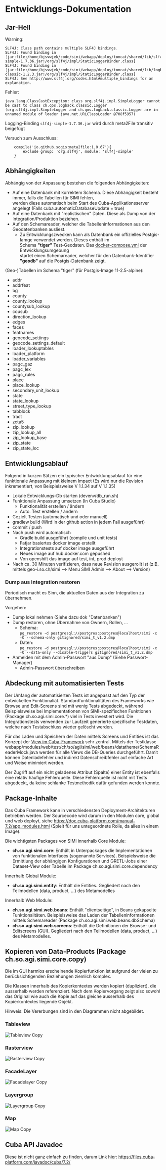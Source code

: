 # Entwicklungs-Dokumentation

## Jar-Hell

Warning:

    SLF4J: Class path contains multiple SLF4J bindings.
    SLF4J: Found binding in [jar:file:/home/bjsvwjek/code/simi/webapp/deploy/tomcat/shared/lib/slf4j-simple-1.7.36.jar!/org/slf4j/impl/StaticLoggerBinder.class]
    SLF4J: Found binding in [jar:file:/home/bjsvwjek/code/simi/webapp/deploy/tomcat/shared/lib/logback-classic-1.2.3.jar!/org/slf4j/impl/StaticLoggerBinder.class]
    SLF4J: See http://www.slf4j.org/codes.html#multiple_bindings for an explanation.

Fehler:

    java.lang.ClassCastException: class org.slf4j.impl.SimpleLogger cannot be cast to class ch.qos.logback.classic.Logger (org.slf4j.impl.SimpleLogger and ch.qos.logback.classic.Logger are in unnamed module of loader java.net.URLClassLoader @708f5957)
    
Logging-Binding `slf4j-simple-1.7.36.jar` wird durch meta2File transitiv beigefügt

Versuch zum Ausschluss:

        compile('io.github.sogis:meta2file:1.0.67'){
            exclude group: 'org.slf4j', module: 'slf4j-simple'
        }

## Abhängigkeiten

Abhängig von der Anpassung bestehen die folgenden Abhängigkeiten:

* Auf eine Datenbank mit korrektem Schema. Diese Abhängigkeit besteht immer, falls die Tabellen für SIMI fehlen,    
  werden diese automatisch beim Start des Cuba-Applikationsserver angelegt (Falls cuba.automaticDatabaseUpdate = true)
* Auf eine Datenbank mit "realistischen" Daten. Diese als Dump von der Integration/Produktion beziehen.
* Auf den Schemareader, welcher die Tabelleninformationen aus den Geodatenbanken ausliest.
  * Zu Entwicklungszwecken kann als Datenbank ein offizielles Postgis-Iamge verwendet werden. Dieses enthält im   
    Schema **"tiger"** Test-Geodaten. Das [docker-compose.yml](../devenv/docker-compose.yml) der Entwicklungsumgebung   
    startet einen Schemareader, welcher für den Datenbank-Identifier **"geodb"** auf die Postgis-Datenbank zeigt.
    
(Geo-)Tabellen im Schema "tiger" (für Postgis-Image 11-2.5-alpine):

* addr
* addrfeat
* bg
* county
* county_lookup
* countysub_lookup
* cousub
* direction_lookup
* edges
* faces
* featnames
* geocode_settings
* geocode_settings_default
* loader_lookuptables
* loader_platform
* loader_variables
* pagc_gaz
* pagc_lex
* pagc_rules
* place
* place_lookup
* secondary_unit_lookup
* state
* state_lookup
* street_type_lookup
* tabblock
* tract
* zcta5
* zip_lookup
* zip_lookup_all
* zip_lookup_base
* zip_state
* zip_state_loc 

## Entwicklungsablauf

Folgend in kurzen Sätzen ein typischer Entwicklungsablauf für eine funktionale Anpassung mit kleinem Impact (Es wird nur die Revision inkrementiert, von Beispielsweise V 1.1.34 auf V 1.1.35)

* Lokale Entwicklungs-Db starten (devenv/db_run.sh)
* Funktionale Anpassung umsetzen (In Cuba Studio)
  * Funktionalität erstellen / ändern
  * Auto. Test erstellen / ändern
* Gezielt Testen (automatisch und oder manuell)
* gradlew build (Wird in der github action in jedem Fall ausgeführt)
* commit / push
* Nach push wird automatisch
  * Gradle build ausgeführt (compile und unit tests)
  * Fatjar basiertes docker image erstellt
  * Integrationstests auf docker image ausgeführt
  * Neues image auf hub.docker.com gepushed
  * Von openshift das image auf test, int, prod deployt
* Nach ca. 30 Minuten verifizieren, dass neue Revision ausgerollt ist (z.B. mittels geo-i.so.ch/simi --> Menu SIMI Admin --> About --> Version)

### Dump aus Integration restoren

Periodisch macht es Sinn, die aktuellen Daten aus der Integration zu übernehmen.

Vorgehen:

* Dump lokal nehmen (Siehe dazu dok "Datenbanken")
* Dump restoren, ohne Übernahme von Ownern, Rollen, ... 
  * Schema:   
  ```pg_restore -d postgresql://postgres:postgres@localhost/simi -x -O --schema-only gitignored/simi_t_v1.2.dmp```
  * Daten:   
  ```pg_restore -d postgresql://postgres:postgres@localhost/simi -x -O --data-only --disable-triggers gitignored/simi_t_v1.2.dmp```  
* Anmelden mit dem Admin-Passwort "aus Dump" (Siehe Passwort-Manager)
  * Admin-Passwort überschreiben
  
## Abdeckung mit automatisierten Tests

Der Umfang der automatisierten Tests ist angepasst auf den Typ der entwickelten Funktionaliät. Standardfunktionalitäten des Frameworks wie Browse und Edit-Screens sind mit wenig Tests abgedeckt, während Beispielsweise bei Implementationen von SIMI-spezifischen Funktionen (Package ch.so.agi.simi.core.*) viel in Tests investiert wird. 
Die Integrationstests verwenden zur Laufzeit generierte spezifische Testdaten, welche nach Testabschluss wieder gelöscht werden.

Für das Laden und Speichern der Daten mittels Screens und Entities ist das Konzept der [View im Cuba-Framework](https://doc.cuba-platform.com/manual-latest/views.html) sehr zentral. Mittels der Testklasse webapp/modules/web/test/ch/so/agi/simi/web/beans/datatheme/SchemaReaderMock.java werden für alle Views die DB-Queries durchgeführt. Damit können Datenladefehler und indirekt Datenschreibfehler auf einfache Art und Weise minimiert werden.

Der Zugriff auf ein nicht geladenes Attribut (Spalte) einer Entity ist ebenfalls eine relativ häufige Fehlerquelle. Diese Fehlerquelle ist nicht mit Tests abgedeckt, da keine schlanke Testmethodik dafür gefunden werden konnte. 

## Package-Inhalte

Das Cuba Framework kann in verschiedensten Deployment-Architekturen betrieben werden. Der Sourcecode wird darum in den Modulen core, global und web deployt, siehe https://doc.cuba-platform.com/manual-7.2/app_modules.html (Spielt für uns untegeordnete Rolle, da alles in einem Image).

Die wichtigsten Packages von SIMI innerhalb Core Module:

* **ch.so.agi.simi.core**: Enthält in Unterpackages die Implementationen von funktionalen Interfaces (sogenannte Services). Beispielsweise die Ermittlung der abhängigen Konfigurationen und GRETL-Jobs einer Dataset-View oder Tabelle im Package ch.so.agi.simi.core.dependency

Innerhalb Global Module: 

* **ch.so.agi.simi.entity**: Enthält die Entities. Gegliedert nach den Teilmodellen (data, product, ...) des Metamodelles


Innerhalb Web Module:

* **ch.so.agi.simi.web.beans**: Enthält "clientseitige", in Beans gekapselte Funktionalitäten. Beispielsweise das Laden der Tabelleninformationen mittels Schemareader (Package ch.so.agi.simi.web.beans.dbSchema)
* **ch.so.agi.simi.web.screens**: Enthält die Definitionen der Browse- und Editscreens (GUI). Gegliedert nach den Teilmodellen (data, product, ...) des Metamodelles.

## Kopieren von Data-Products (Package ch.so.agi.simi.core.copy)

Die im GUI harmlos erscheinende Kopierfunktion ist aufgrund der vielen zu berücksichtigenden Beziehungen
ziemlich komplex.

Die Klassen innerhalb des Kopierkontextes werden kopiert (dupliziert), die ausserhalb werden referenziert. 
Nach dem Kopiervorgang zeigt also sowohl das Original wie auch die Kopie auf das gleiche ausserhalb des
Kopierkontextes liegende Objekt.

Hinweis: Die Vererbungen sind in den Diagrammen nicht abgebildet.

### Tableview

![Tableview Copy](res/copy-tableview.png)

### Rasterview

![Rasterview Copy](res/copy-rasterview.png)

### FacadeLayer

![Facadelayer Copy](res/copy-facadelayer.png)

### Layergroup

![Layergroup Copy](res/copy-layergroup.png)

### Map

![Map Copy](res/copy-map.png)

## Cuba API Javadoc

Diese ist nicht ganz einfach zu finden, darum Link hier: https://files.cuba-platform.com/javadoc/cuba/7.2/
